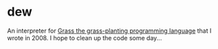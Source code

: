 # dew

An interpreter for [Grass the grass-planting programming language](http://www.blue.sky.or.jp/grass/) that I wrote in 2008. I hope to clean up the code some day...